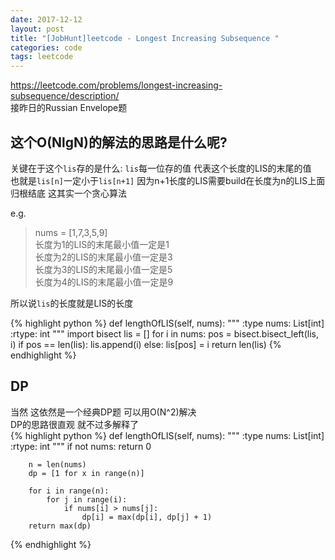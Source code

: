 ```yaml
---
date: 2017-12-12
layout: post
title: "[JobHunt]leetcode - Longest Increasing Subsequence "
categories: code
tags: leetcode
---
```


https://leetcode.com/problems/longest-increasing-subsequence/description/   
接昨日的Russian Envelope题   

## 这个O(NlgN)的解法的思路是什么呢?   
关键在于这个`lis`存的是什么: `lis`每一位存的值 代表这个长度的LIS的末尾的值   
也就是`lis[n]`一定小于`lis[n+1]` 因为n+1长度的LIS需要build在长度为n的LIS上面   
归根结底 这其实一个贪心算法   

<!--more-->

e.g.   
> nums = [1,7,3,5,9]   
> 长度为1的LIS的末尾最小值一定是1   
> 长度为2的LIS的末尾最小值一定是3   
> 长度为3的LIS的末尾最小值一定是5   
> 长度为4的LIS的末尾最小值一定是9   

所以说`lis`的长度就是LIS的长度   

{% highlight python %}
    def lengthOfLIS(self, nums):
        """
        :type nums: List[int]
        :rtype: int
        """
        import bisect
        lis = []
        for i in nums:
            pos = bisect.bisect_left(lis, i)
            if pos == len(lis):
                lis.append(i)
            else:
                lis[pos] = i
        return len(lis)
{% endhighlight %}

## DP
当然 这依然是一个经典DP题 可以用O(N^2)解决   
DP的思路很直观 就不过多解释了   
{% highlight python %}
    def lengthOfLIS(self, nums):
        """
        :type nums: List[int]
        :rtype: int
        """
        if not nums:
            return 0
        
        n = len(nums)
        dp = [1 for x in range(n)]
        
        for i in range(n):
            for j in range(i):
                if nums[i] > nums[j]:
                    dp[i] = max(dp[i], dp[j] + 1)
        return max(dp)
{% endhighlight %}